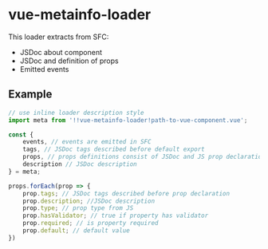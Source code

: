 # vue-metainfo-loader

This loader extracts from SFC:
* JSDoc about component
* JSDoc and definition of props
* Emitted events

## Example

```js
// use inline loader description style
import meta from '!!vue-metainfo-loader!path-to-vue-component.vue';

const {
    events, // events are emitted in SFC
    tags, // JSDoc tags described before default export
    props, // props definitions consist of JSDoc and JS prop declaration
    description // JSDoc description
} = meta;

props.forEach(prop => {
    prop.tags; // JSDoc tags described before prop declaration
    prop.description; //JSDoc description
    prop.type; // prop type from JS
    prop.hasValidator; // true if property has validator
    prop.required; // is property required
    prop.default; // default value
})
```



